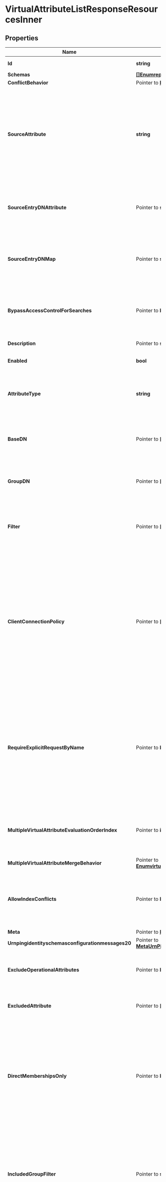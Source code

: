 # VirtualAttributeListResponseResourcesInner

## Properties

Name | Type | Description | Notes
------------ | ------------- | ------------- | -------------
**Id** | **string** | Name of the Virtual Attribute | 
**Schemas** | [**[]EnumreplicationStateDetailVirtualAttributeSchemaUrn**](EnumreplicationStateDetailVirtualAttributeSchemaUrn.md) |  | 
**ConflictBehavior** | Pointer to [**EnumvirtualAttributeConflictBehaviorProp**](EnumvirtualAttributeConflictBehaviorProp.md) |  | [optional] 
**SourceAttribute** | **string** | Specifies the name or OID of the attribute which specifies the path to the file from which the value should be retrieved. If this attribute is multivalued, then the attribute specified in the attribute-type property must also be multivalued. | 
**SourceEntryDNAttribute** | Pointer to **string** | Specifies the attribute containing the DN of another entry from which to obtain the source attribute providing the values for this virtual attribute. | [optional] 
**SourceEntryDNMap** | Pointer to **string** | Specifies a DN map that will be used to identify the entry from which to obtain the source attribute providing the values for this virtual attribute. | [optional] 
**BypassAccessControlForSearches** | Pointer to **bool** | Indicates whether searches performed by this virtual attribute provider should be exempted from access control restrictions. | [optional] 
**Description** | Pointer to **string** | A description for this Virtual Attribute | [optional] 
**Enabled** | **bool** | Indicates whether the Virtual Attribute is enabled for use. | 
**AttributeType** | **string** | Specifies the attribute type for the attribute whose values are to be dynamically assigned by the virtual attribute. | 
**BaseDN** | Pointer to **[]string** | Specifies the base DNs for the branches containing entries that are eligible to use this virtual attribute. | [optional] 
**GroupDN** | Pointer to **[]string** | Specifies the DNs of the groups whose members can be eligible to use this virtual attribute. | [optional] 
**Filter** | Pointer to **[]string** | Specifies the search filters to be applied against entries to determine if the virtual attribute is to be generated for those entries. | [optional] 
**ClientConnectionPolicy** | Pointer to **[]string** | Specifies a set of client connection policies for which this Virtual Attribute should be generated. If this is undefined, then this Virtual Attribute will always be generated. If it is associated with one or more client connection policies, then this Virtual Attribute will be generated only for operations requested by clients assigned to one of those client connection policies. | [optional] 
**RequireExplicitRequestByName** | Pointer to **bool** | Indicates whether attributes of this type must be explicitly included by name in the list of requested attributes. Note that this will only apply to virtual attributes which are associated with an attribute type that is operational. It will be ignored for virtual attributes associated with a non-operational attribute type. | [optional] 
**MultipleVirtualAttributeEvaluationOrderIndex** | Pointer to **int64** | Specifies the order in which virtual attribute definitions for the same attribute type will be evaluated when generating values for an entry. | [optional] 
**MultipleVirtualAttributeMergeBehavior** | Pointer to [**EnumvirtualAttributeMultipleVirtualAttributeMergeBehaviorProp**](EnumvirtualAttributeMultipleVirtualAttributeMergeBehaviorProp.md) |  | [optional] 
**AllowIndexConflicts** | Pointer to **bool** | Indicates whether the server should allow creating or altering this virtual attribute definition even if it conflicts with one or more indexes defined in the server. | [optional] 
**Meta** | Pointer to [**MetaMeta**](MetaMeta.md) |  | [optional] 
**Urnpingidentityschemasconfigurationmessages20** | Pointer to [**MetaUrnPingidentitySchemasConfigurationMessages20**](MetaUrnPingidentitySchemasConfigurationMessages20.md) |  | [optional] 
**ExcludeOperationalAttributes** | Pointer to **bool** | Indicates whether all operational attributes should be excluded from the generated checksum. | [optional] 
**ExcludedAttribute** | Pointer to **[]string** | Specifies the attributes that should be excluded from the checksum calculation. | [optional] 
**DirectMembershipsOnly** | Pointer to **bool** | Specifies whether to only include groups in which the user is directly associated with and the membership maybe modified via the group entry. Groups in which the user&#39;s membership is derived dynamically or through nested groups will not be included. | [optional] 
**IncludedGroupFilter** | Pointer to **string** | A search filter that will be used to identify which groups should be included in the values of the virtual attribute. With no value defined (which is the default behavior), all groups that contain the target user will be included. | [optional] 
**RewriteSearchFilters** | Pointer to [**EnumvirtualAttributeRewriteSearchFiltersProp**](EnumvirtualAttributeRewriteSearchFiltersProp.md) |  | [optional] 
**JoinDNAttribute** | **string** | The attribute whose values are the DNs of the entries to be joined with the search result entry. | 
**JoinBaseDNType** | [**EnumvirtualAttributeJoinBaseDNTypeProp**](EnumvirtualAttributeJoinBaseDNTypeProp.md) |  | 
**JoinCustomBaseDN** | Pointer to **string** | The fixed, administrator-specified base DN for the internal searches used to identify joined entries. | [optional] 
**JoinScope** | Pointer to [**EnumvirtualAttributeJoinScopeProp**](EnumvirtualAttributeJoinScopeProp.md) |  | [optional] 
**JoinSizeLimit** | Pointer to **int64** | The maximum number of entries that may be joined with the source entry, which also corresponds to the maximum number of values that the virtual attribute provider will generate for an entry. | [optional] 
**JoinFilter** | Pointer to **string** | An optional filter that specifies additional criteria for identifying joined entries. If a join-filter value is specified, then only entries matching that filter (in addition to satisfying the other join criteria) will be joined with the search result entry. | [optional] 
**JoinAttribute** | Pointer to **[]string** | An optional set of the names of the attributes to include with joined entries. | [optional] 
**ReferencedByAttribute** | **[]string** | The name or OID of an attribute type whose values will be searched for references to the target entry. The attribute type must be defined in the server schema, must have a syntax of either \&quot;distinguished name\&quot; or \&quot;name and optional UID\&quot;, and must be indexed for equality. | 
**ReferenceSearchBaseDN** | Pointer to **[]string** | The base DN that will be used when searching for references to the target entry. If no reference search base DN is specified, the default behavior will be to search below all public naming contexts configured in the server. | [optional] 
**Value** | **[]string** | Specifies the values to be included in the virtual attribute. | 
**SequenceNumberAttribute** | **string** | Specifies the name or OID of the attribute which contains the sequence number from which unique identifiers are generated. The attribute should have Integer syntax or a String syntax permitting integer values. If this property is modified then the filter property should be updated accordingly so that only entries containing the sequence number attribute are eligible to have a value generated for this virtual attribute. | 
**AllowRetrievingMembership** | **bool** | Indicates whether to handle requests that request all values for the virtual attribute. | 
**ExtensionClass** | **string** | The fully-qualified name of the Java class providing the logic for the Third Party Virtual Attribute. | 
**ExtensionArgument** | Pointer to **[]string** | The set of arguments used to customize the behavior for the Third Party Virtual Attribute. Each configuration property should be given in the form &#39;name&#x3D;value&#39;. | [optional] 
**ValuePattern** | **[]string** | Specifies a pattern for constructing the virtual attribute value using fixed text and attribute values from the entry. | 
**DataDirectory** | **string** | Specifies the path to the directory in which the data files exist. Paths to data files will be relative to this directory, and only data files contained in this directory will be used. This directory must exist. | 
**MaxFileSize** | Pointer to **string** | Specifies the maximum file size for data files that will be allowed. A value of zero bytes indicates that there will not be any limit. | [optional] 
**ReturnUtcTime** | Pointer to **bool** | Indicates whether to return current time in UTC. | [optional] 
**IncludeMilliseconds** | Pointer to **bool** | Indicates whether the current time includes millisecond precision. | [optional] 
**JoinSourceAttribute** | **string** | The attribute containing the value(s) in the source entry to use to identify related entries. | 
**JoinTargetAttribute** | **string** | The attribute in target entries whose value(s) match values of the source attribute in the source entry. | 
**JoinMatchAll** | Pointer to **bool** | Indicates whether joined entries will be required to have all values for the source attribute, or only at least one of its values. | [optional] 
**ScriptClass** | **string** | The fully-qualified name of the Groovy class providing the logic for the Groovy Scripted Virtual Attribute. | 
**ScriptArgument** | Pointer to **[]string** | The set of arguments used to customize the behavior for the Scripted Virtual Attribute. Each configuration property should be given in the form &#39;name&#x3D;value&#39;. | [optional] 

## Methods

### NewVirtualAttributeListResponseResourcesInner

`func NewVirtualAttributeListResponseResourcesInner(id string, schemas []EnumreplicationStateDetailVirtualAttributeSchemaUrn, sourceAttribute string, enabled bool, attributeType string, joinDNAttribute string, joinBaseDNType EnumvirtualAttributeJoinBaseDNTypeProp, referencedByAttribute []string, value []string, sequenceNumberAttribute string, allowRetrievingMembership bool, extensionClass string, valuePattern []string, dataDirectory string, joinSourceAttribute string, joinTargetAttribute string, scriptClass string, ) *VirtualAttributeListResponseResourcesInner`

NewVirtualAttributeListResponseResourcesInner instantiates a new VirtualAttributeListResponseResourcesInner object
This constructor will assign default values to properties that have it defined,
and makes sure properties required by API are set, but the set of arguments
will change when the set of required properties is changed

### NewVirtualAttributeListResponseResourcesInnerWithDefaults

`func NewVirtualAttributeListResponseResourcesInnerWithDefaults() *VirtualAttributeListResponseResourcesInner`

NewVirtualAttributeListResponseResourcesInnerWithDefaults instantiates a new VirtualAttributeListResponseResourcesInner object
This constructor will only assign default values to properties that have it defined,
but it doesn't guarantee that properties required by API are set

### GetId

`func (o *VirtualAttributeListResponseResourcesInner) GetId() string`

GetId returns the Id field if non-nil, zero value otherwise.

### GetIdOk

`func (o *VirtualAttributeListResponseResourcesInner) GetIdOk() (*string, bool)`

GetIdOk returns a tuple with the Id field if it's non-nil, zero value otherwise
and a boolean to check if the value has been set.

### SetId

`func (o *VirtualAttributeListResponseResourcesInner) SetId(v string)`

SetId sets Id field to given value.


### GetSchemas

`func (o *VirtualAttributeListResponseResourcesInner) GetSchemas() []EnumreplicationStateDetailVirtualAttributeSchemaUrn`

GetSchemas returns the Schemas field if non-nil, zero value otherwise.

### GetSchemasOk

`func (o *VirtualAttributeListResponseResourcesInner) GetSchemasOk() (*[]EnumreplicationStateDetailVirtualAttributeSchemaUrn, bool)`

GetSchemasOk returns a tuple with the Schemas field if it's non-nil, zero value otherwise
and a boolean to check if the value has been set.

### SetSchemas

`func (o *VirtualAttributeListResponseResourcesInner) SetSchemas(v []EnumreplicationStateDetailVirtualAttributeSchemaUrn)`

SetSchemas sets Schemas field to given value.


### GetConflictBehavior

`func (o *VirtualAttributeListResponseResourcesInner) GetConflictBehavior() EnumvirtualAttributeConflictBehaviorProp`

GetConflictBehavior returns the ConflictBehavior field if non-nil, zero value otherwise.

### GetConflictBehaviorOk

`func (o *VirtualAttributeListResponseResourcesInner) GetConflictBehaviorOk() (*EnumvirtualAttributeConflictBehaviorProp, bool)`

GetConflictBehaviorOk returns a tuple with the ConflictBehavior field if it's non-nil, zero value otherwise
and a boolean to check if the value has been set.

### SetConflictBehavior

`func (o *VirtualAttributeListResponseResourcesInner) SetConflictBehavior(v EnumvirtualAttributeConflictBehaviorProp)`

SetConflictBehavior sets ConflictBehavior field to given value.

### HasConflictBehavior

`func (o *VirtualAttributeListResponseResourcesInner) HasConflictBehavior() bool`

HasConflictBehavior returns a boolean if a field has been set.

### GetSourceAttribute

`func (o *VirtualAttributeListResponseResourcesInner) GetSourceAttribute() string`

GetSourceAttribute returns the SourceAttribute field if non-nil, zero value otherwise.

### GetSourceAttributeOk

`func (o *VirtualAttributeListResponseResourcesInner) GetSourceAttributeOk() (*string, bool)`

GetSourceAttributeOk returns a tuple with the SourceAttribute field if it's non-nil, zero value otherwise
and a boolean to check if the value has been set.

### SetSourceAttribute

`func (o *VirtualAttributeListResponseResourcesInner) SetSourceAttribute(v string)`

SetSourceAttribute sets SourceAttribute field to given value.


### GetSourceEntryDNAttribute

`func (o *VirtualAttributeListResponseResourcesInner) GetSourceEntryDNAttribute() string`

GetSourceEntryDNAttribute returns the SourceEntryDNAttribute field if non-nil, zero value otherwise.

### GetSourceEntryDNAttributeOk

`func (o *VirtualAttributeListResponseResourcesInner) GetSourceEntryDNAttributeOk() (*string, bool)`

GetSourceEntryDNAttributeOk returns a tuple with the SourceEntryDNAttribute field if it's non-nil, zero value otherwise
and a boolean to check if the value has been set.

### SetSourceEntryDNAttribute

`func (o *VirtualAttributeListResponseResourcesInner) SetSourceEntryDNAttribute(v string)`

SetSourceEntryDNAttribute sets SourceEntryDNAttribute field to given value.

### HasSourceEntryDNAttribute

`func (o *VirtualAttributeListResponseResourcesInner) HasSourceEntryDNAttribute() bool`

HasSourceEntryDNAttribute returns a boolean if a field has been set.

### GetSourceEntryDNMap

`func (o *VirtualAttributeListResponseResourcesInner) GetSourceEntryDNMap() string`

GetSourceEntryDNMap returns the SourceEntryDNMap field if non-nil, zero value otherwise.

### GetSourceEntryDNMapOk

`func (o *VirtualAttributeListResponseResourcesInner) GetSourceEntryDNMapOk() (*string, bool)`

GetSourceEntryDNMapOk returns a tuple with the SourceEntryDNMap field if it's non-nil, zero value otherwise
and a boolean to check if the value has been set.

### SetSourceEntryDNMap

`func (o *VirtualAttributeListResponseResourcesInner) SetSourceEntryDNMap(v string)`

SetSourceEntryDNMap sets SourceEntryDNMap field to given value.

### HasSourceEntryDNMap

`func (o *VirtualAttributeListResponseResourcesInner) HasSourceEntryDNMap() bool`

HasSourceEntryDNMap returns a boolean if a field has been set.

### GetBypassAccessControlForSearches

`func (o *VirtualAttributeListResponseResourcesInner) GetBypassAccessControlForSearches() bool`

GetBypassAccessControlForSearches returns the BypassAccessControlForSearches field if non-nil, zero value otherwise.

### GetBypassAccessControlForSearchesOk

`func (o *VirtualAttributeListResponseResourcesInner) GetBypassAccessControlForSearchesOk() (*bool, bool)`

GetBypassAccessControlForSearchesOk returns a tuple with the BypassAccessControlForSearches field if it's non-nil, zero value otherwise
and a boolean to check if the value has been set.

### SetBypassAccessControlForSearches

`func (o *VirtualAttributeListResponseResourcesInner) SetBypassAccessControlForSearches(v bool)`

SetBypassAccessControlForSearches sets BypassAccessControlForSearches field to given value.

### HasBypassAccessControlForSearches

`func (o *VirtualAttributeListResponseResourcesInner) HasBypassAccessControlForSearches() bool`

HasBypassAccessControlForSearches returns a boolean if a field has been set.

### GetDescription

`func (o *VirtualAttributeListResponseResourcesInner) GetDescription() string`

GetDescription returns the Description field if non-nil, zero value otherwise.

### GetDescriptionOk

`func (o *VirtualAttributeListResponseResourcesInner) GetDescriptionOk() (*string, bool)`

GetDescriptionOk returns a tuple with the Description field if it's non-nil, zero value otherwise
and a boolean to check if the value has been set.

### SetDescription

`func (o *VirtualAttributeListResponseResourcesInner) SetDescription(v string)`

SetDescription sets Description field to given value.

### HasDescription

`func (o *VirtualAttributeListResponseResourcesInner) HasDescription() bool`

HasDescription returns a boolean if a field has been set.

### GetEnabled

`func (o *VirtualAttributeListResponseResourcesInner) GetEnabled() bool`

GetEnabled returns the Enabled field if non-nil, zero value otherwise.

### GetEnabledOk

`func (o *VirtualAttributeListResponseResourcesInner) GetEnabledOk() (*bool, bool)`

GetEnabledOk returns a tuple with the Enabled field if it's non-nil, zero value otherwise
and a boolean to check if the value has been set.

### SetEnabled

`func (o *VirtualAttributeListResponseResourcesInner) SetEnabled(v bool)`

SetEnabled sets Enabled field to given value.


### GetAttributeType

`func (o *VirtualAttributeListResponseResourcesInner) GetAttributeType() string`

GetAttributeType returns the AttributeType field if non-nil, zero value otherwise.

### GetAttributeTypeOk

`func (o *VirtualAttributeListResponseResourcesInner) GetAttributeTypeOk() (*string, bool)`

GetAttributeTypeOk returns a tuple with the AttributeType field if it's non-nil, zero value otherwise
and a boolean to check if the value has been set.

### SetAttributeType

`func (o *VirtualAttributeListResponseResourcesInner) SetAttributeType(v string)`

SetAttributeType sets AttributeType field to given value.


### GetBaseDN

`func (o *VirtualAttributeListResponseResourcesInner) GetBaseDN() []string`

GetBaseDN returns the BaseDN field if non-nil, zero value otherwise.

### GetBaseDNOk

`func (o *VirtualAttributeListResponseResourcesInner) GetBaseDNOk() (*[]string, bool)`

GetBaseDNOk returns a tuple with the BaseDN field if it's non-nil, zero value otherwise
and a boolean to check if the value has been set.

### SetBaseDN

`func (o *VirtualAttributeListResponseResourcesInner) SetBaseDN(v []string)`

SetBaseDN sets BaseDN field to given value.

### HasBaseDN

`func (o *VirtualAttributeListResponseResourcesInner) HasBaseDN() bool`

HasBaseDN returns a boolean if a field has been set.

### GetGroupDN

`func (o *VirtualAttributeListResponseResourcesInner) GetGroupDN() []string`

GetGroupDN returns the GroupDN field if non-nil, zero value otherwise.

### GetGroupDNOk

`func (o *VirtualAttributeListResponseResourcesInner) GetGroupDNOk() (*[]string, bool)`

GetGroupDNOk returns a tuple with the GroupDN field if it's non-nil, zero value otherwise
and a boolean to check if the value has been set.

### SetGroupDN

`func (o *VirtualAttributeListResponseResourcesInner) SetGroupDN(v []string)`

SetGroupDN sets GroupDN field to given value.

### HasGroupDN

`func (o *VirtualAttributeListResponseResourcesInner) HasGroupDN() bool`

HasGroupDN returns a boolean if a field has been set.

### GetFilter

`func (o *VirtualAttributeListResponseResourcesInner) GetFilter() []string`

GetFilter returns the Filter field if non-nil, zero value otherwise.

### GetFilterOk

`func (o *VirtualAttributeListResponseResourcesInner) GetFilterOk() (*[]string, bool)`

GetFilterOk returns a tuple with the Filter field if it's non-nil, zero value otherwise
and a boolean to check if the value has been set.

### SetFilter

`func (o *VirtualAttributeListResponseResourcesInner) SetFilter(v []string)`

SetFilter sets Filter field to given value.

### HasFilter

`func (o *VirtualAttributeListResponseResourcesInner) HasFilter() bool`

HasFilter returns a boolean if a field has been set.

### GetClientConnectionPolicy

`func (o *VirtualAttributeListResponseResourcesInner) GetClientConnectionPolicy() []string`

GetClientConnectionPolicy returns the ClientConnectionPolicy field if non-nil, zero value otherwise.

### GetClientConnectionPolicyOk

`func (o *VirtualAttributeListResponseResourcesInner) GetClientConnectionPolicyOk() (*[]string, bool)`

GetClientConnectionPolicyOk returns a tuple with the ClientConnectionPolicy field if it's non-nil, zero value otherwise
and a boolean to check if the value has been set.

### SetClientConnectionPolicy

`func (o *VirtualAttributeListResponseResourcesInner) SetClientConnectionPolicy(v []string)`

SetClientConnectionPolicy sets ClientConnectionPolicy field to given value.

### HasClientConnectionPolicy

`func (o *VirtualAttributeListResponseResourcesInner) HasClientConnectionPolicy() bool`

HasClientConnectionPolicy returns a boolean if a field has been set.

### GetRequireExplicitRequestByName

`func (o *VirtualAttributeListResponseResourcesInner) GetRequireExplicitRequestByName() bool`

GetRequireExplicitRequestByName returns the RequireExplicitRequestByName field if non-nil, zero value otherwise.

### GetRequireExplicitRequestByNameOk

`func (o *VirtualAttributeListResponseResourcesInner) GetRequireExplicitRequestByNameOk() (*bool, bool)`

GetRequireExplicitRequestByNameOk returns a tuple with the RequireExplicitRequestByName field if it's non-nil, zero value otherwise
and a boolean to check if the value has been set.

### SetRequireExplicitRequestByName

`func (o *VirtualAttributeListResponseResourcesInner) SetRequireExplicitRequestByName(v bool)`

SetRequireExplicitRequestByName sets RequireExplicitRequestByName field to given value.

### HasRequireExplicitRequestByName

`func (o *VirtualAttributeListResponseResourcesInner) HasRequireExplicitRequestByName() bool`

HasRequireExplicitRequestByName returns a boolean if a field has been set.

### GetMultipleVirtualAttributeEvaluationOrderIndex

`func (o *VirtualAttributeListResponseResourcesInner) GetMultipleVirtualAttributeEvaluationOrderIndex() int64`

GetMultipleVirtualAttributeEvaluationOrderIndex returns the MultipleVirtualAttributeEvaluationOrderIndex field if non-nil, zero value otherwise.

### GetMultipleVirtualAttributeEvaluationOrderIndexOk

`func (o *VirtualAttributeListResponseResourcesInner) GetMultipleVirtualAttributeEvaluationOrderIndexOk() (*int64, bool)`

GetMultipleVirtualAttributeEvaluationOrderIndexOk returns a tuple with the MultipleVirtualAttributeEvaluationOrderIndex field if it's non-nil, zero value otherwise
and a boolean to check if the value has been set.

### SetMultipleVirtualAttributeEvaluationOrderIndex

`func (o *VirtualAttributeListResponseResourcesInner) SetMultipleVirtualAttributeEvaluationOrderIndex(v int64)`

SetMultipleVirtualAttributeEvaluationOrderIndex sets MultipleVirtualAttributeEvaluationOrderIndex field to given value.

### HasMultipleVirtualAttributeEvaluationOrderIndex

`func (o *VirtualAttributeListResponseResourcesInner) HasMultipleVirtualAttributeEvaluationOrderIndex() bool`

HasMultipleVirtualAttributeEvaluationOrderIndex returns a boolean if a field has been set.

### GetMultipleVirtualAttributeMergeBehavior

`func (o *VirtualAttributeListResponseResourcesInner) GetMultipleVirtualAttributeMergeBehavior() EnumvirtualAttributeMultipleVirtualAttributeMergeBehaviorProp`

GetMultipleVirtualAttributeMergeBehavior returns the MultipleVirtualAttributeMergeBehavior field if non-nil, zero value otherwise.

### GetMultipleVirtualAttributeMergeBehaviorOk

`func (o *VirtualAttributeListResponseResourcesInner) GetMultipleVirtualAttributeMergeBehaviorOk() (*EnumvirtualAttributeMultipleVirtualAttributeMergeBehaviorProp, bool)`

GetMultipleVirtualAttributeMergeBehaviorOk returns a tuple with the MultipleVirtualAttributeMergeBehavior field if it's non-nil, zero value otherwise
and a boolean to check if the value has been set.

### SetMultipleVirtualAttributeMergeBehavior

`func (o *VirtualAttributeListResponseResourcesInner) SetMultipleVirtualAttributeMergeBehavior(v EnumvirtualAttributeMultipleVirtualAttributeMergeBehaviorProp)`

SetMultipleVirtualAttributeMergeBehavior sets MultipleVirtualAttributeMergeBehavior field to given value.

### HasMultipleVirtualAttributeMergeBehavior

`func (o *VirtualAttributeListResponseResourcesInner) HasMultipleVirtualAttributeMergeBehavior() bool`

HasMultipleVirtualAttributeMergeBehavior returns a boolean if a field has been set.

### GetAllowIndexConflicts

`func (o *VirtualAttributeListResponseResourcesInner) GetAllowIndexConflicts() bool`

GetAllowIndexConflicts returns the AllowIndexConflicts field if non-nil, zero value otherwise.

### GetAllowIndexConflictsOk

`func (o *VirtualAttributeListResponseResourcesInner) GetAllowIndexConflictsOk() (*bool, bool)`

GetAllowIndexConflictsOk returns a tuple with the AllowIndexConflicts field if it's non-nil, zero value otherwise
and a boolean to check if the value has been set.

### SetAllowIndexConflicts

`func (o *VirtualAttributeListResponseResourcesInner) SetAllowIndexConflicts(v bool)`

SetAllowIndexConflicts sets AllowIndexConflicts field to given value.

### HasAllowIndexConflicts

`func (o *VirtualAttributeListResponseResourcesInner) HasAllowIndexConflicts() bool`

HasAllowIndexConflicts returns a boolean if a field has been set.

### GetMeta

`func (o *VirtualAttributeListResponseResourcesInner) GetMeta() MetaMeta`

GetMeta returns the Meta field if non-nil, zero value otherwise.

### GetMetaOk

`func (o *VirtualAttributeListResponseResourcesInner) GetMetaOk() (*MetaMeta, bool)`

GetMetaOk returns a tuple with the Meta field if it's non-nil, zero value otherwise
and a boolean to check if the value has been set.

### SetMeta

`func (o *VirtualAttributeListResponseResourcesInner) SetMeta(v MetaMeta)`

SetMeta sets Meta field to given value.

### HasMeta

`func (o *VirtualAttributeListResponseResourcesInner) HasMeta() bool`

HasMeta returns a boolean if a field has been set.

### GetUrnpingidentityschemasconfigurationmessages20

`func (o *VirtualAttributeListResponseResourcesInner) GetUrnpingidentityschemasconfigurationmessages20() MetaUrnPingidentitySchemasConfigurationMessages20`

GetUrnpingidentityschemasconfigurationmessages20 returns the Urnpingidentityschemasconfigurationmessages20 field if non-nil, zero value otherwise.

### GetUrnpingidentityschemasconfigurationmessages20Ok

`func (o *VirtualAttributeListResponseResourcesInner) GetUrnpingidentityschemasconfigurationmessages20Ok() (*MetaUrnPingidentitySchemasConfigurationMessages20, bool)`

GetUrnpingidentityschemasconfigurationmessages20Ok returns a tuple with the Urnpingidentityschemasconfigurationmessages20 field if it's non-nil, zero value otherwise
and a boolean to check if the value has been set.

### SetUrnpingidentityschemasconfigurationmessages20

`func (o *VirtualAttributeListResponseResourcesInner) SetUrnpingidentityschemasconfigurationmessages20(v MetaUrnPingidentitySchemasConfigurationMessages20)`

SetUrnpingidentityschemasconfigurationmessages20 sets Urnpingidentityschemasconfigurationmessages20 field to given value.

### HasUrnpingidentityschemasconfigurationmessages20

`func (o *VirtualAttributeListResponseResourcesInner) HasUrnpingidentityschemasconfigurationmessages20() bool`

HasUrnpingidentityschemasconfigurationmessages20 returns a boolean if a field has been set.

### GetExcludeOperationalAttributes

`func (o *VirtualAttributeListResponseResourcesInner) GetExcludeOperationalAttributes() bool`

GetExcludeOperationalAttributes returns the ExcludeOperationalAttributes field if non-nil, zero value otherwise.

### GetExcludeOperationalAttributesOk

`func (o *VirtualAttributeListResponseResourcesInner) GetExcludeOperationalAttributesOk() (*bool, bool)`

GetExcludeOperationalAttributesOk returns a tuple with the ExcludeOperationalAttributes field if it's non-nil, zero value otherwise
and a boolean to check if the value has been set.

### SetExcludeOperationalAttributes

`func (o *VirtualAttributeListResponseResourcesInner) SetExcludeOperationalAttributes(v bool)`

SetExcludeOperationalAttributes sets ExcludeOperationalAttributes field to given value.

### HasExcludeOperationalAttributes

`func (o *VirtualAttributeListResponseResourcesInner) HasExcludeOperationalAttributes() bool`

HasExcludeOperationalAttributes returns a boolean if a field has been set.

### GetExcludedAttribute

`func (o *VirtualAttributeListResponseResourcesInner) GetExcludedAttribute() []string`

GetExcludedAttribute returns the ExcludedAttribute field if non-nil, zero value otherwise.

### GetExcludedAttributeOk

`func (o *VirtualAttributeListResponseResourcesInner) GetExcludedAttributeOk() (*[]string, bool)`

GetExcludedAttributeOk returns a tuple with the ExcludedAttribute field if it's non-nil, zero value otherwise
and a boolean to check if the value has been set.

### SetExcludedAttribute

`func (o *VirtualAttributeListResponseResourcesInner) SetExcludedAttribute(v []string)`

SetExcludedAttribute sets ExcludedAttribute field to given value.

### HasExcludedAttribute

`func (o *VirtualAttributeListResponseResourcesInner) HasExcludedAttribute() bool`

HasExcludedAttribute returns a boolean if a field has been set.

### GetDirectMembershipsOnly

`func (o *VirtualAttributeListResponseResourcesInner) GetDirectMembershipsOnly() bool`

GetDirectMembershipsOnly returns the DirectMembershipsOnly field if non-nil, zero value otherwise.

### GetDirectMembershipsOnlyOk

`func (o *VirtualAttributeListResponseResourcesInner) GetDirectMembershipsOnlyOk() (*bool, bool)`

GetDirectMembershipsOnlyOk returns a tuple with the DirectMembershipsOnly field if it's non-nil, zero value otherwise
and a boolean to check if the value has been set.

### SetDirectMembershipsOnly

`func (o *VirtualAttributeListResponseResourcesInner) SetDirectMembershipsOnly(v bool)`

SetDirectMembershipsOnly sets DirectMembershipsOnly field to given value.

### HasDirectMembershipsOnly

`func (o *VirtualAttributeListResponseResourcesInner) HasDirectMembershipsOnly() bool`

HasDirectMembershipsOnly returns a boolean if a field has been set.

### GetIncludedGroupFilter

`func (o *VirtualAttributeListResponseResourcesInner) GetIncludedGroupFilter() string`

GetIncludedGroupFilter returns the IncludedGroupFilter field if non-nil, zero value otherwise.

### GetIncludedGroupFilterOk

`func (o *VirtualAttributeListResponseResourcesInner) GetIncludedGroupFilterOk() (*string, bool)`

GetIncludedGroupFilterOk returns a tuple with the IncludedGroupFilter field if it's non-nil, zero value otherwise
and a boolean to check if the value has been set.

### SetIncludedGroupFilter

`func (o *VirtualAttributeListResponseResourcesInner) SetIncludedGroupFilter(v string)`

SetIncludedGroupFilter sets IncludedGroupFilter field to given value.

### HasIncludedGroupFilter

`func (o *VirtualAttributeListResponseResourcesInner) HasIncludedGroupFilter() bool`

HasIncludedGroupFilter returns a boolean if a field has been set.

### GetRewriteSearchFilters

`func (o *VirtualAttributeListResponseResourcesInner) GetRewriteSearchFilters() EnumvirtualAttributeRewriteSearchFiltersProp`

GetRewriteSearchFilters returns the RewriteSearchFilters field if non-nil, zero value otherwise.

### GetRewriteSearchFiltersOk

`func (o *VirtualAttributeListResponseResourcesInner) GetRewriteSearchFiltersOk() (*EnumvirtualAttributeRewriteSearchFiltersProp, bool)`

GetRewriteSearchFiltersOk returns a tuple with the RewriteSearchFilters field if it's non-nil, zero value otherwise
and a boolean to check if the value has been set.

### SetRewriteSearchFilters

`func (o *VirtualAttributeListResponseResourcesInner) SetRewriteSearchFilters(v EnumvirtualAttributeRewriteSearchFiltersProp)`

SetRewriteSearchFilters sets RewriteSearchFilters field to given value.

### HasRewriteSearchFilters

`func (o *VirtualAttributeListResponseResourcesInner) HasRewriteSearchFilters() bool`

HasRewriteSearchFilters returns a boolean if a field has been set.

### GetJoinDNAttribute

`func (o *VirtualAttributeListResponseResourcesInner) GetJoinDNAttribute() string`

GetJoinDNAttribute returns the JoinDNAttribute field if non-nil, zero value otherwise.

### GetJoinDNAttributeOk

`func (o *VirtualAttributeListResponseResourcesInner) GetJoinDNAttributeOk() (*string, bool)`

GetJoinDNAttributeOk returns a tuple with the JoinDNAttribute field if it's non-nil, zero value otherwise
and a boolean to check if the value has been set.

### SetJoinDNAttribute

`func (o *VirtualAttributeListResponseResourcesInner) SetJoinDNAttribute(v string)`

SetJoinDNAttribute sets JoinDNAttribute field to given value.


### GetJoinBaseDNType

`func (o *VirtualAttributeListResponseResourcesInner) GetJoinBaseDNType() EnumvirtualAttributeJoinBaseDNTypeProp`

GetJoinBaseDNType returns the JoinBaseDNType field if non-nil, zero value otherwise.

### GetJoinBaseDNTypeOk

`func (o *VirtualAttributeListResponseResourcesInner) GetJoinBaseDNTypeOk() (*EnumvirtualAttributeJoinBaseDNTypeProp, bool)`

GetJoinBaseDNTypeOk returns a tuple with the JoinBaseDNType field if it's non-nil, zero value otherwise
and a boolean to check if the value has been set.

### SetJoinBaseDNType

`func (o *VirtualAttributeListResponseResourcesInner) SetJoinBaseDNType(v EnumvirtualAttributeJoinBaseDNTypeProp)`

SetJoinBaseDNType sets JoinBaseDNType field to given value.


### GetJoinCustomBaseDN

`func (o *VirtualAttributeListResponseResourcesInner) GetJoinCustomBaseDN() string`

GetJoinCustomBaseDN returns the JoinCustomBaseDN field if non-nil, zero value otherwise.

### GetJoinCustomBaseDNOk

`func (o *VirtualAttributeListResponseResourcesInner) GetJoinCustomBaseDNOk() (*string, bool)`

GetJoinCustomBaseDNOk returns a tuple with the JoinCustomBaseDN field if it's non-nil, zero value otherwise
and a boolean to check if the value has been set.

### SetJoinCustomBaseDN

`func (o *VirtualAttributeListResponseResourcesInner) SetJoinCustomBaseDN(v string)`

SetJoinCustomBaseDN sets JoinCustomBaseDN field to given value.

### HasJoinCustomBaseDN

`func (o *VirtualAttributeListResponseResourcesInner) HasJoinCustomBaseDN() bool`

HasJoinCustomBaseDN returns a boolean if a field has been set.

### GetJoinScope

`func (o *VirtualAttributeListResponseResourcesInner) GetJoinScope() EnumvirtualAttributeJoinScopeProp`

GetJoinScope returns the JoinScope field if non-nil, zero value otherwise.

### GetJoinScopeOk

`func (o *VirtualAttributeListResponseResourcesInner) GetJoinScopeOk() (*EnumvirtualAttributeJoinScopeProp, bool)`

GetJoinScopeOk returns a tuple with the JoinScope field if it's non-nil, zero value otherwise
and a boolean to check if the value has been set.

### SetJoinScope

`func (o *VirtualAttributeListResponseResourcesInner) SetJoinScope(v EnumvirtualAttributeJoinScopeProp)`

SetJoinScope sets JoinScope field to given value.

### HasJoinScope

`func (o *VirtualAttributeListResponseResourcesInner) HasJoinScope() bool`

HasJoinScope returns a boolean if a field has been set.

### GetJoinSizeLimit

`func (o *VirtualAttributeListResponseResourcesInner) GetJoinSizeLimit() int64`

GetJoinSizeLimit returns the JoinSizeLimit field if non-nil, zero value otherwise.

### GetJoinSizeLimitOk

`func (o *VirtualAttributeListResponseResourcesInner) GetJoinSizeLimitOk() (*int64, bool)`

GetJoinSizeLimitOk returns a tuple with the JoinSizeLimit field if it's non-nil, zero value otherwise
and a boolean to check if the value has been set.

### SetJoinSizeLimit

`func (o *VirtualAttributeListResponseResourcesInner) SetJoinSizeLimit(v int64)`

SetJoinSizeLimit sets JoinSizeLimit field to given value.

### HasJoinSizeLimit

`func (o *VirtualAttributeListResponseResourcesInner) HasJoinSizeLimit() bool`

HasJoinSizeLimit returns a boolean if a field has been set.

### GetJoinFilter

`func (o *VirtualAttributeListResponseResourcesInner) GetJoinFilter() string`

GetJoinFilter returns the JoinFilter field if non-nil, zero value otherwise.

### GetJoinFilterOk

`func (o *VirtualAttributeListResponseResourcesInner) GetJoinFilterOk() (*string, bool)`

GetJoinFilterOk returns a tuple with the JoinFilter field if it's non-nil, zero value otherwise
and a boolean to check if the value has been set.

### SetJoinFilter

`func (o *VirtualAttributeListResponseResourcesInner) SetJoinFilter(v string)`

SetJoinFilter sets JoinFilter field to given value.

### HasJoinFilter

`func (o *VirtualAttributeListResponseResourcesInner) HasJoinFilter() bool`

HasJoinFilter returns a boolean if a field has been set.

### GetJoinAttribute

`func (o *VirtualAttributeListResponseResourcesInner) GetJoinAttribute() []string`

GetJoinAttribute returns the JoinAttribute field if non-nil, zero value otherwise.

### GetJoinAttributeOk

`func (o *VirtualAttributeListResponseResourcesInner) GetJoinAttributeOk() (*[]string, bool)`

GetJoinAttributeOk returns a tuple with the JoinAttribute field if it's non-nil, zero value otherwise
and a boolean to check if the value has been set.

### SetJoinAttribute

`func (o *VirtualAttributeListResponseResourcesInner) SetJoinAttribute(v []string)`

SetJoinAttribute sets JoinAttribute field to given value.

### HasJoinAttribute

`func (o *VirtualAttributeListResponseResourcesInner) HasJoinAttribute() bool`

HasJoinAttribute returns a boolean if a field has been set.

### GetReferencedByAttribute

`func (o *VirtualAttributeListResponseResourcesInner) GetReferencedByAttribute() []string`

GetReferencedByAttribute returns the ReferencedByAttribute field if non-nil, zero value otherwise.

### GetReferencedByAttributeOk

`func (o *VirtualAttributeListResponseResourcesInner) GetReferencedByAttributeOk() (*[]string, bool)`

GetReferencedByAttributeOk returns a tuple with the ReferencedByAttribute field if it's non-nil, zero value otherwise
and a boolean to check if the value has been set.

### SetReferencedByAttribute

`func (o *VirtualAttributeListResponseResourcesInner) SetReferencedByAttribute(v []string)`

SetReferencedByAttribute sets ReferencedByAttribute field to given value.


### GetReferenceSearchBaseDN

`func (o *VirtualAttributeListResponseResourcesInner) GetReferenceSearchBaseDN() []string`

GetReferenceSearchBaseDN returns the ReferenceSearchBaseDN field if non-nil, zero value otherwise.

### GetReferenceSearchBaseDNOk

`func (o *VirtualAttributeListResponseResourcesInner) GetReferenceSearchBaseDNOk() (*[]string, bool)`

GetReferenceSearchBaseDNOk returns a tuple with the ReferenceSearchBaseDN field if it's non-nil, zero value otherwise
and a boolean to check if the value has been set.

### SetReferenceSearchBaseDN

`func (o *VirtualAttributeListResponseResourcesInner) SetReferenceSearchBaseDN(v []string)`

SetReferenceSearchBaseDN sets ReferenceSearchBaseDN field to given value.

### HasReferenceSearchBaseDN

`func (o *VirtualAttributeListResponseResourcesInner) HasReferenceSearchBaseDN() bool`

HasReferenceSearchBaseDN returns a boolean if a field has been set.

### GetValue

`func (o *VirtualAttributeListResponseResourcesInner) GetValue() []string`

GetValue returns the Value field if non-nil, zero value otherwise.

### GetValueOk

`func (o *VirtualAttributeListResponseResourcesInner) GetValueOk() (*[]string, bool)`

GetValueOk returns a tuple with the Value field if it's non-nil, zero value otherwise
and a boolean to check if the value has been set.

### SetValue

`func (o *VirtualAttributeListResponseResourcesInner) SetValue(v []string)`

SetValue sets Value field to given value.


### GetSequenceNumberAttribute

`func (o *VirtualAttributeListResponseResourcesInner) GetSequenceNumberAttribute() string`

GetSequenceNumberAttribute returns the SequenceNumberAttribute field if non-nil, zero value otherwise.

### GetSequenceNumberAttributeOk

`func (o *VirtualAttributeListResponseResourcesInner) GetSequenceNumberAttributeOk() (*string, bool)`

GetSequenceNumberAttributeOk returns a tuple with the SequenceNumberAttribute field if it's non-nil, zero value otherwise
and a boolean to check if the value has been set.

### SetSequenceNumberAttribute

`func (o *VirtualAttributeListResponseResourcesInner) SetSequenceNumberAttribute(v string)`

SetSequenceNumberAttribute sets SequenceNumberAttribute field to given value.


### GetAllowRetrievingMembership

`func (o *VirtualAttributeListResponseResourcesInner) GetAllowRetrievingMembership() bool`

GetAllowRetrievingMembership returns the AllowRetrievingMembership field if non-nil, zero value otherwise.

### GetAllowRetrievingMembershipOk

`func (o *VirtualAttributeListResponseResourcesInner) GetAllowRetrievingMembershipOk() (*bool, bool)`

GetAllowRetrievingMembershipOk returns a tuple with the AllowRetrievingMembership field if it's non-nil, zero value otherwise
and a boolean to check if the value has been set.

### SetAllowRetrievingMembership

`func (o *VirtualAttributeListResponseResourcesInner) SetAllowRetrievingMembership(v bool)`

SetAllowRetrievingMembership sets AllowRetrievingMembership field to given value.


### GetExtensionClass

`func (o *VirtualAttributeListResponseResourcesInner) GetExtensionClass() string`

GetExtensionClass returns the ExtensionClass field if non-nil, zero value otherwise.

### GetExtensionClassOk

`func (o *VirtualAttributeListResponseResourcesInner) GetExtensionClassOk() (*string, bool)`

GetExtensionClassOk returns a tuple with the ExtensionClass field if it's non-nil, zero value otherwise
and a boolean to check if the value has been set.

### SetExtensionClass

`func (o *VirtualAttributeListResponseResourcesInner) SetExtensionClass(v string)`

SetExtensionClass sets ExtensionClass field to given value.


### GetExtensionArgument

`func (o *VirtualAttributeListResponseResourcesInner) GetExtensionArgument() []string`

GetExtensionArgument returns the ExtensionArgument field if non-nil, zero value otherwise.

### GetExtensionArgumentOk

`func (o *VirtualAttributeListResponseResourcesInner) GetExtensionArgumentOk() (*[]string, bool)`

GetExtensionArgumentOk returns a tuple with the ExtensionArgument field if it's non-nil, zero value otherwise
and a boolean to check if the value has been set.

### SetExtensionArgument

`func (o *VirtualAttributeListResponseResourcesInner) SetExtensionArgument(v []string)`

SetExtensionArgument sets ExtensionArgument field to given value.

### HasExtensionArgument

`func (o *VirtualAttributeListResponseResourcesInner) HasExtensionArgument() bool`

HasExtensionArgument returns a boolean if a field has been set.

### GetValuePattern

`func (o *VirtualAttributeListResponseResourcesInner) GetValuePattern() []string`

GetValuePattern returns the ValuePattern field if non-nil, zero value otherwise.

### GetValuePatternOk

`func (o *VirtualAttributeListResponseResourcesInner) GetValuePatternOk() (*[]string, bool)`

GetValuePatternOk returns a tuple with the ValuePattern field if it's non-nil, zero value otherwise
and a boolean to check if the value has been set.

### SetValuePattern

`func (o *VirtualAttributeListResponseResourcesInner) SetValuePattern(v []string)`

SetValuePattern sets ValuePattern field to given value.


### GetDataDirectory

`func (o *VirtualAttributeListResponseResourcesInner) GetDataDirectory() string`

GetDataDirectory returns the DataDirectory field if non-nil, zero value otherwise.

### GetDataDirectoryOk

`func (o *VirtualAttributeListResponseResourcesInner) GetDataDirectoryOk() (*string, bool)`

GetDataDirectoryOk returns a tuple with the DataDirectory field if it's non-nil, zero value otherwise
and a boolean to check if the value has been set.

### SetDataDirectory

`func (o *VirtualAttributeListResponseResourcesInner) SetDataDirectory(v string)`

SetDataDirectory sets DataDirectory field to given value.


### GetMaxFileSize

`func (o *VirtualAttributeListResponseResourcesInner) GetMaxFileSize() string`

GetMaxFileSize returns the MaxFileSize field if non-nil, zero value otherwise.

### GetMaxFileSizeOk

`func (o *VirtualAttributeListResponseResourcesInner) GetMaxFileSizeOk() (*string, bool)`

GetMaxFileSizeOk returns a tuple with the MaxFileSize field if it's non-nil, zero value otherwise
and a boolean to check if the value has been set.

### SetMaxFileSize

`func (o *VirtualAttributeListResponseResourcesInner) SetMaxFileSize(v string)`

SetMaxFileSize sets MaxFileSize field to given value.

### HasMaxFileSize

`func (o *VirtualAttributeListResponseResourcesInner) HasMaxFileSize() bool`

HasMaxFileSize returns a boolean if a field has been set.

### GetReturnUtcTime

`func (o *VirtualAttributeListResponseResourcesInner) GetReturnUtcTime() bool`

GetReturnUtcTime returns the ReturnUtcTime field if non-nil, zero value otherwise.

### GetReturnUtcTimeOk

`func (o *VirtualAttributeListResponseResourcesInner) GetReturnUtcTimeOk() (*bool, bool)`

GetReturnUtcTimeOk returns a tuple with the ReturnUtcTime field if it's non-nil, zero value otherwise
and a boolean to check if the value has been set.

### SetReturnUtcTime

`func (o *VirtualAttributeListResponseResourcesInner) SetReturnUtcTime(v bool)`

SetReturnUtcTime sets ReturnUtcTime field to given value.

### HasReturnUtcTime

`func (o *VirtualAttributeListResponseResourcesInner) HasReturnUtcTime() bool`

HasReturnUtcTime returns a boolean if a field has been set.

### GetIncludeMilliseconds

`func (o *VirtualAttributeListResponseResourcesInner) GetIncludeMilliseconds() bool`

GetIncludeMilliseconds returns the IncludeMilliseconds field if non-nil, zero value otherwise.

### GetIncludeMillisecondsOk

`func (o *VirtualAttributeListResponseResourcesInner) GetIncludeMillisecondsOk() (*bool, bool)`

GetIncludeMillisecondsOk returns a tuple with the IncludeMilliseconds field if it's non-nil, zero value otherwise
and a boolean to check if the value has been set.

### SetIncludeMilliseconds

`func (o *VirtualAttributeListResponseResourcesInner) SetIncludeMilliseconds(v bool)`

SetIncludeMilliseconds sets IncludeMilliseconds field to given value.

### HasIncludeMilliseconds

`func (o *VirtualAttributeListResponseResourcesInner) HasIncludeMilliseconds() bool`

HasIncludeMilliseconds returns a boolean if a field has been set.

### GetJoinSourceAttribute

`func (o *VirtualAttributeListResponseResourcesInner) GetJoinSourceAttribute() string`

GetJoinSourceAttribute returns the JoinSourceAttribute field if non-nil, zero value otherwise.

### GetJoinSourceAttributeOk

`func (o *VirtualAttributeListResponseResourcesInner) GetJoinSourceAttributeOk() (*string, bool)`

GetJoinSourceAttributeOk returns a tuple with the JoinSourceAttribute field if it's non-nil, zero value otherwise
and a boolean to check if the value has been set.

### SetJoinSourceAttribute

`func (o *VirtualAttributeListResponseResourcesInner) SetJoinSourceAttribute(v string)`

SetJoinSourceAttribute sets JoinSourceAttribute field to given value.


### GetJoinTargetAttribute

`func (o *VirtualAttributeListResponseResourcesInner) GetJoinTargetAttribute() string`

GetJoinTargetAttribute returns the JoinTargetAttribute field if non-nil, zero value otherwise.

### GetJoinTargetAttributeOk

`func (o *VirtualAttributeListResponseResourcesInner) GetJoinTargetAttributeOk() (*string, bool)`

GetJoinTargetAttributeOk returns a tuple with the JoinTargetAttribute field if it's non-nil, zero value otherwise
and a boolean to check if the value has been set.

### SetJoinTargetAttribute

`func (o *VirtualAttributeListResponseResourcesInner) SetJoinTargetAttribute(v string)`

SetJoinTargetAttribute sets JoinTargetAttribute field to given value.


### GetJoinMatchAll

`func (o *VirtualAttributeListResponseResourcesInner) GetJoinMatchAll() bool`

GetJoinMatchAll returns the JoinMatchAll field if non-nil, zero value otherwise.

### GetJoinMatchAllOk

`func (o *VirtualAttributeListResponseResourcesInner) GetJoinMatchAllOk() (*bool, bool)`

GetJoinMatchAllOk returns a tuple with the JoinMatchAll field if it's non-nil, zero value otherwise
and a boolean to check if the value has been set.

### SetJoinMatchAll

`func (o *VirtualAttributeListResponseResourcesInner) SetJoinMatchAll(v bool)`

SetJoinMatchAll sets JoinMatchAll field to given value.

### HasJoinMatchAll

`func (o *VirtualAttributeListResponseResourcesInner) HasJoinMatchAll() bool`

HasJoinMatchAll returns a boolean if a field has been set.

### GetScriptClass

`func (o *VirtualAttributeListResponseResourcesInner) GetScriptClass() string`

GetScriptClass returns the ScriptClass field if non-nil, zero value otherwise.

### GetScriptClassOk

`func (o *VirtualAttributeListResponseResourcesInner) GetScriptClassOk() (*string, bool)`

GetScriptClassOk returns a tuple with the ScriptClass field if it's non-nil, zero value otherwise
and a boolean to check if the value has been set.

### SetScriptClass

`func (o *VirtualAttributeListResponseResourcesInner) SetScriptClass(v string)`

SetScriptClass sets ScriptClass field to given value.


### GetScriptArgument

`func (o *VirtualAttributeListResponseResourcesInner) GetScriptArgument() []string`

GetScriptArgument returns the ScriptArgument field if non-nil, zero value otherwise.

### GetScriptArgumentOk

`func (o *VirtualAttributeListResponseResourcesInner) GetScriptArgumentOk() (*[]string, bool)`

GetScriptArgumentOk returns a tuple with the ScriptArgument field if it's non-nil, zero value otherwise
and a boolean to check if the value has been set.

### SetScriptArgument

`func (o *VirtualAttributeListResponseResourcesInner) SetScriptArgument(v []string)`

SetScriptArgument sets ScriptArgument field to given value.

### HasScriptArgument

`func (o *VirtualAttributeListResponseResourcesInner) HasScriptArgument() bool`

HasScriptArgument returns a boolean if a field has been set.


[[Back to Model list]](../README.md#documentation-for-models) [[Back to API list]](../README.md#documentation-for-api-endpoints) [[Back to README]](../README.md)



